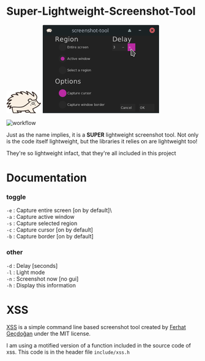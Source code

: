 # Super-Lightweight-Screenshot-Tool
![alt text](https://github.com/ColleagueRiley/screenshot-tool/blob/main/logo.png?raw=true)
![alt text](https://github.com/ColleagueRiley/screenshot-tool/blob/main/Screenshot.png?raw=true)

![workflow](https://github.com/ColleagueRiley/Screenshot-Tool/actions/workflows/linux.yml/badge.svg)

Just as the name implies, it is a **SUPER** lightweight screenshot tool.
Not only is the code itself lightweight, but the libraries it relies on are lightweight too!

They're so lightweight infact, that they're all included in this project

# Documentation
### toggle  
`-e` :   Capture entire screen [on by default]\  
`-a` :   Capture active window\
`-s` :   Capture selected region\
`-c` :   Capture cursor [on by default]\
`-b` :   Capture border [on by default]

### other   
`-d` :   Delay [seconds]\
`-l` :   Light mode\
`-n` :   Screenshot now [no gui]\
`-h` :   Display this information

# XSS
[XSS](https://github.com/ferhatgec/xss/tree/master) is a simple command line based screenshot tool created by [Ferhat Geçdoğan](https://github.com/ferhatgec/xss/tree/master) 
under the MIT license. 

I am using a motified version of a function included in the source code of xss. This code is in the header file `include/xss.h`
